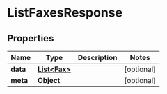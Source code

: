 

# ListFaxesResponse


## Properties

Name | Type | Description | Notes
------------ | ------------- | ------------- | -------------
**data** | [**List&lt;Fax&gt;**](Fax.md) |  |  [optional]
**meta** | **Object** |  |  [optional]




